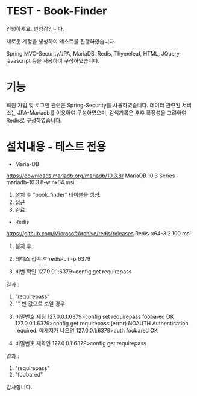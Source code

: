 # TEST - Book-Finder

안녕하세요. 변영감입니다.


새로운 계정을 생성하여 테스트를 진행하였습니다.


Spring MVC-Security/JPA, MariaDB, Redis, Thymeleaf, HTML, JQuery, javascript 등을 사용하여 구성하였습니다. 



# 기능
회원 가입 및 로그인 관련은 Spring-Security를 사용하였습니다.
데이터 관련된 서비스는 JPA-Mariadb를 이용하여 구성하였으며, 검색기록은 추후 확장성을 고려하여 Redis로 구성하였습니다.



# 설치내용 - 테스트 전용

* Maria-DB


https://downloads.mariadb.org/mariadb/10.3.8/
MariaDB 10.3 Series - mariadb-10.3.8-winx64.msi

1. 설치 후 "book_finder" 테이블을 생성.
2. 접근
3. 완료


* Redis


https://github.com/MicrosoftArchive/redis/releases
Redis-x64-3.2.100.msi

1. 설치 후 
2. 레디스 접속 후
redis-cli -p 6379

3. 비번 확인
127.0.0.1:6379>config get requirepass

결과 :
1) "requirepass"
2) ""
빈 값으로 보일 경우

3. 비밀번호 세팅
127.0.0.1:6379>config set requirepass foobared
OK
127.0.0.1:6379>config get requirepass
(error) NOAUTH Authentication required. 메세지가 나오면
127.0.0.1:6379>auth foobared
OK

4. 비밀번호 재확인
127.0.0.1:6379>config get requirepass

결과 :
1) "requirepass"
2) "foobared"







감사합니다.



